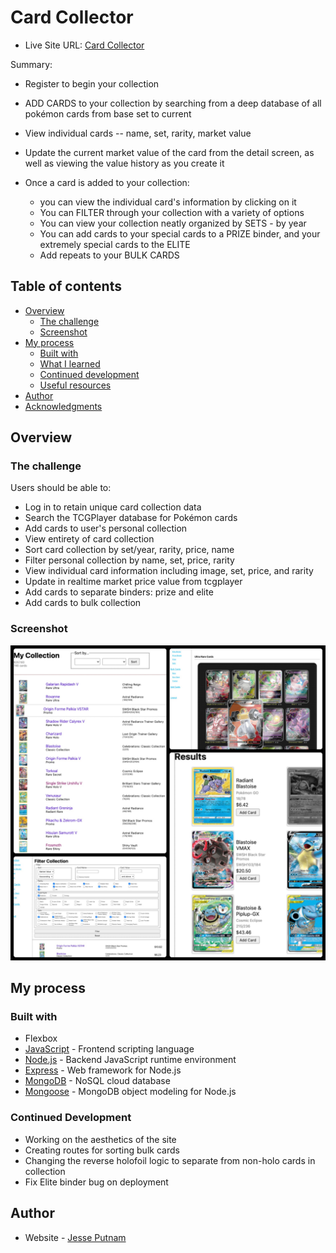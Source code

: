 # Card Collector

- Live Site URL: [Card Collector](https://card-collector.onrender.com)

Summary:

- Register to begin your collection
- ADD CARDS to your collection by searching from a deep database of all pokémon cards from base set to current
- View individual cards -- name, set, rarity, market value
- Update the current market value of the card from the detail screen, as well as viewing the value history as you create it

- Once a card is added to your collection:
  - you can view the individual card's information by clicking on it
  - You can FILTER through your collection with a variety of options
  - You can view your collection neatly organized by SETS - by year
  - You can add cards to your special cards to a PRIZE binder, and your extremely special cards to the ELITE
  - Add repeats to your BULK CARDS

## Table of contents

- [Overview](#overview)
  - [The challenge](#the-challenge)
  - [Screenshot](#screenshot)
- [My process](#my-process)
  - [Built with](#built-with)
  - [What I learned](#what-i-learned)
  - [Continued development](#continued-development)
  - [Useful resources](#useful-resources)
- [Author](#author)
- [Acknowledgments](#acknowledgments)

## Overview

### The challenge

Users should be able to:

- Log in to retain unique card collection data
- Search the TCGPlayer database for Pokémon cards
- Add cards to user's personal collection
- View entirety of card collection
- Sort card collection by set/year, rarity, price, name
- Filter personal collection by name, set, price, rarity
- View individual card information including image, set, price, and rarity
- Update in realtime market price value from tcgplayer
- Add cards to separate binders: prize and elite
- Add cards to bulk collection

### Screenshot

![](./collage.jpg)

## My process

### Built with

- Flexbox
- [JavaScript](https://www.javascript.com/) - Frontend scripting language
- [Node.js](https://nodejs.dev/en/) - Backend JavaScript runtime environment
- [Express](https://expressjs.com/) - Web framework for Node.js
- [MongoDB](https://www.mongodb.com/) - NoSQL cloud database
- [Mongoose](https://mongoosejs.com/) - MongoDB object modeling for Node.js

### Continued Development

- Working on the aesthetics of the site
- Creating routes for sorting bulk cards
- Changing the reverse holofoil logic to separate from non-holo cards in collection
- Fix Elite binder bug on deployment

## Author

- Website - [Jesse Putnam](https://jessejputnam.com)
